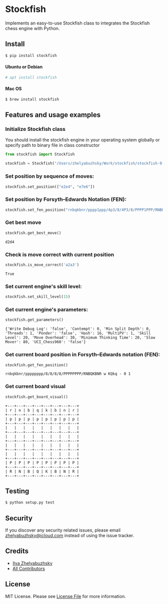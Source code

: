 # Stockfish
Implements an easy-to-use Stockfish class to integrates the Stockfish chess engine with Python.

## Install
```bash
$ pip install stockfish
```

#### Ubuntu or Debian
```bash
# apt install stockfish
``` 

#### Mac OS
```bash
$ brew install stockfish
```

## Features and usage examples

### Initialize Stockfish class

You should install the stockfish engine in your operating system globally or specify path to binary file in class constructor

```python
from stockfish import Stockfish

stockfish = Stockfish("/Users/zhelyabuzhsky/Work/stockfish/stockfish-9-64")
```

### Set position by sequence of moves:
```python
stockfish.set_position(["e2e4", "e7e6"])
```

### Set position by Forsyth–Edwards Notation (FEN):
```python
stockfish.set_fen_position("rnbqkbnr/pppp1ppp/4p3/8/4P3/8/PPPP1PPP/RNBQKBNR w KQkq - 0 2")
```

### Get best move
```python
stockfish.get_best_move()
```
```text
d2d4
```

### Check is move correct with current position
```python
stockfish.is_move_correct('a2a3')
```
```text
True
```

### Set current engine's skill level:
```python
stockfish.set_skill_level(15)
```

### Get current engine's parameters:
```python
stockfish.get_parameters()
```
```text
{'Write Debug Log': 'false', 'Contempt': 0, 'Min Split Depth': 0, 'Threads': 1, 'Ponder': 'false', 'Hash': 16, 'MultiPV': 1, 'Skill Level': 20, 'Move Overhead': 30, 'Minimum Thinking Time': 20, 'Slow Mover': 80, 'UCI_Chess960': 'false'}
```

### Get current board position in Forsyth–Edwards notation (FEN):
```python
stockfish.get_fen_position()
```
```text
rnbqkbnr/pppppppp/8/8/8/8/PPPPPPPP/RNBQKBNR w KQkq - 0 1
```

### Get current board visual
```python 
stockfish.get_board_visual()
```
```text
+---+---+---+---+---+---+---+---+
| r | n | b | q | k | b | n | r |
+---+---+---+---+---+---+---+---+
| p | p | p | p | p | p | p | p |
+---+---+---+---+---+---+---+---+
|   |   |   |   |   |   |   |   |
+---+---+---+---+---+---+---+---+
|   |   |   |   |   |   |   |   |
+---+---+---+---+---+---+---+---+
|   |   |   |   |   |   |   |   |
+---+---+---+---+---+---+---+---+
|   |   |   |   |   |   |   |   |
+---+---+---+---+---+---+---+---+
| P | P | P | P | P | P | P | P |
+---+---+---+---+---+---+---+---+
| R | N | B | Q | K | B | N | R |
+---+---+---+---+---+---+---+---+
```

## Testing
```bash
$ python setup.py test
```

## Security
If you discover any security related issues, please email zhelyabuzhsky@icloud.com instead of using the issue tracker.

## Credits
- [Ilya Zhelyabuzhsky](https://github.com/zhelyabuzhsky)
- [All Contributors](../../contributors)

## License
MIT License. Please see [License File](LICENSE) for more information.
